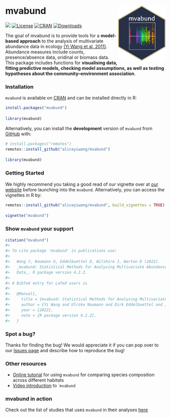
<!-- README.md is generated from README.Rmd. Please edit that file -->

# mvabund <img src="inst/figures/mvabund_hex.png" align="right" alt="" width="150" />

<!-- badges: start -->

[![](https://img.shields.io/badge/doi-10.1111/j.2041--210X.2012.00190.x-orange.svg)](https://doi.org/10.1111/j.2041-210X.2012.00190.x)
[![License](http://img.shields.io/badge/license-LGPL%20%28%3E=%202.1%29-brightgreen.svg?style=flat)](http://www.gnu.org/licenses/gpl-2.0.html)
[![CRAN](http://www.r-pkg.org/badges/version/mvabund)](https://CRAN.R-project.org/package=mvabund)
[![Downloads](http://cranlogs.r-pkg.org/badges/mvabund?color=brightgreen)](https://www.r-pkg.org/pkg/mvabund)
<!-- badges: end -->

The goal of mvabund is to provide tools for a **model-based approach**
to the analysis of multivariate abundance data in ecology [(Yi Wang et
al. 2011)](https://besjournals.onlinelibrary.wiley.com/doi/10.1111/j.2041-210X.2012.00190.x).
Abundance measures include counts, presence/absence data, oridinal or
biomass data. This package includes functions for **visualising data,
fitting predictive models, checking model assumptions, as well as
testing hypotheses about the community–environment association**.

### Installation

`mvabund` is available on
[CRAN](https://CRAN.R-project.org/package=mvabund) and can be installed
directly in R:

``` r
install.packages("mvabund")

library(mvabund)
```

Alternatively, you can install the **development** version of `mvabund`
from [GitHub](https://github.com/) with:

``` r
# install.packages("remotes")
remotes::install_github("aliceyiwang/mvabund")

library(mvabund)
```

### Getting Started

We highly recommend you taking a good read of our vignette over at [our
website]() before launching into the `mvabund`. Alternatively, you can
access the vignettes in R by:

``` r
remotes::install_github("aliceyiwang/mvabund", build_vignettes = TRUE)

vignette("mvabund")
```

### Show `mvabund` your support

``` r
citation("mvabund")
#> 
#> To cite package 'mvabund' in publications use:
#> 
#>   Wang Y, Naumann U, Eddelbuettel D, Wilshire J, Warton D (2022).
#>   _mvabund: Statistical Methods for Analysing Multivariate Abundance
#>   Data_. R package version 4.2.2.
#> 
#> A BibTeX entry for LaTeX users is
#> 
#>   @Manual{,
#>     title = {mvabund: Statistical Methods for Analysing Multivariate Abundance Data},
#>     author = {Yi Wang and Ulrike Naumann and Dirk Eddelbuettel and John Wilshire and David Warton},
#>     year = {2022},
#>     note = {R package version 4.2.2},
#>   }
```

### Spot a bug?

Thanks for finding the bug! We would appreciate it if you can pop over
to our [Issues page](https://github.com/aliceyiwang/mvabund/issues) and
describe how to reproduce the bug!

### Other resources

-   [Online
    tutorial](https://environmentalcomputing.net/statistics/mvabund/)
    for using `mvabund` for comparing species composition across
    different habitats
-   [Video
    introduction](http://eco-stats.blogspot.com/2012/03/introducing-mvabund-package-and-why.html)
    to \``mvabund`

### mvabund in action

Check out the list of studies that uses `mvabund` in their analyses
[here](https://scholar.google.com.au/scholar?cites=2455431763697722063&as_sdt=2005&sciodt=0,5&hl=en)
